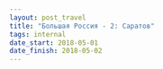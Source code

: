 ```yaml
---
layout: post_travel
title: "Большая Россия - 2: Саратов"
tags: internal
date_start: 2018-05-01
date_finish: 2018-05-02
---
```


